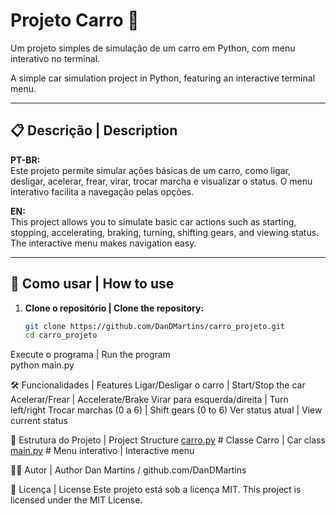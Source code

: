 # Projeto Carro 🚗

Um projeto simples de simulação de um carro em Python, com menu interativo no terminal.

A simple car simulation project in Python, featuring an interactive terminal menu.

---

## 📋 Descrição | Description

**PT-BR:**  
Este projeto permite simular ações básicas de um carro, como ligar, desligar, acelerar, frear, virar, trocar marcha e visualizar o status. O menu interativo facilita a navegação pelas opções.

**EN:**  
This project allows you to simulate basic car actions such as starting, stopping, accelerating, braking, turning, shifting gears, and viewing status. The interactive menu makes navigation easy.

---

## 🚀 Como usar | How to use

1. **Clone o repositório | Clone the repository:**
   ```sh
   git clone https://github.com/DanDMartins/carro_projeto.git
   cd carro_projeto

 Execute o programa | Run the program  
 python main.py

 🛠️ Funcionalidades | Features
Ligar/Desligar o carro | Start/Stop the car
Acelerar/Frear | Accelerate/Brake
Virar para esquerda/direita | Turn left/right
Trocar marchas (0 a 6) | Shift gears (0 to 6)
Ver status atual | View current status

📂 Estrutura do Projeto | Project Structure
[carro.py](http://_vscodecontentref_/0)         # Classe Carro | Car class
[main.py](http://_vscodecontentref_/1)          # Menu interativo | Interactive menu

👨‍💻 Autor | Author
Dan Martins / github.com/DanDMartins

📝 Licença | License
Este projeto está sob a licença MIT.
This project is licensed under the MIT License.
